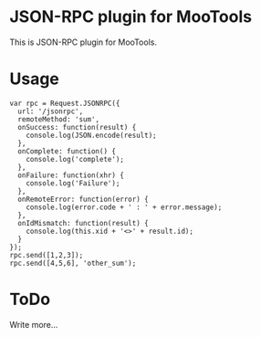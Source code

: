 JSON-RPC plugin for MooTools
==========

This is JSON-RPC plugin for MooTools.

Usage
==========

    var rpc = Request.JSONRPC({
      url: '/jsonrpc',
      remoteMethod: 'sum',
      onSuccess: function(result) {
        console.log(JSON.encode(result);
      },
      onComplete: function() {
        console.log('complete');
      },
      onFailure: function(xhr) {
        console.log('Failure');
      },
      onRemoteError: function(error) {
        console.log(error.code + ' : ' + error.message);
      },
      onIdMismatch: function(result) {
        console.log(this.xid + '<>' + result.id);
      }
    });
    rpc.send([1,2,3]);
    rpc.send([4,5,6], 'other_sum');

ToDo
==========

Write more...
